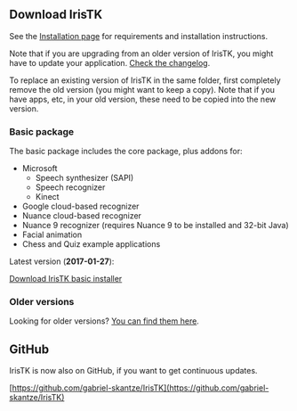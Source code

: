 ## Download IrisTK

See the [Installation page](installation.html) for requirements and installation instructions. 

Note that if you are upgrading from an older version of IrisTK, you might have to update your application. [Check the changelog](changelog.html).

To replace an existing version of IrisTK in the same folder, first completely remove the old version (you might want to keep a copy). Note that if you have apps, etc, in your old version, these need to be copied into the new version.   

### Basic package

The basic package includes the core package, plus addons for:

* Microsoft
	* Speech synthesizer (SAPI)
	* Speech recognizer 
	* Kinect
* Google cloud-based recognizer 
* Nuance cloud-based recognizer
* Nuance 9 recognizer (requires Nuance 9 to be installed and 32-bit Java)
* Facial animation
* Chess and Quiz example applications

Latest version (**2017-01-27**):

<a href="download/iristk-basic-2017-01-27.exe" class="button radius success"  onClick="ga('send', 'event', 'download', 'click');" target="_blank">Download IrisTK basic installer</a>

### Older versions

Looking for older versions? [You can find them here](/download).

## GitHub

IrisTK is now also on GitHub, if you want to get continuous updates.

[https://github.com/gabriel-skantze/IrisTK](https://github.com/gabriel-skantze/IrisTK) 